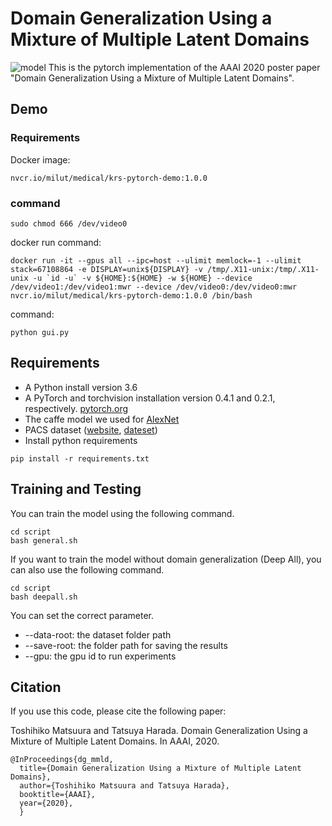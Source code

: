 # Domain Generalization Using a Mixture of Multiple Latent Domains
![model](https://user-images.githubusercontent.com/22876486/68654944-64933100-0572-11ea-8cd0-2ff148ca1843.png)
This is the pytorch implementation of the AAAI 2020 poster paper "Domain Generalization Using a Mixture of Multiple Latent Domains".
## Demo
### Requirements
Docker image: 
```
nvcr.io/milut/medical/krs-pytorch-demo:1.0.0
```

### command
```angular2html
sudo chmod 666 /dev/video0
```

docker run command:
```angular2html
docker run -it --gpus all --ipc=host --ulimit memlock=-1 --ulimit stack=67108864 -e DISPLAY=unix${DISPLAY} -v /tmp/.X11-unix:/tmp/.X11-unix -u `id -u` -v ${HOME}:${HOME} -w ${HOME} --device /dev/video1:/dev/video1:mwr --device /dev/video0:/dev/video0:mwr nvcr.io/milut/medical/krs-pytorch-demo:1.0.0 /bin/bash
```

command:
```angular2html
python gui.py
```

## Requirements
- A Python install version 3.6
- A PyTorch and torchvision installation version 0.4.1 and 0.2.1, respectively. [pytorch.org](https://pytorch.org/)
- The caffe model we used for [AlexNet](https://drive.google.com/file/d/1wUJTH1Joq2KAgrUDeKJghP1Wf7Q9w4z-/view?usp=sharing)
- PACS dataset ([website](https://dali-dl.github.io/project_iccv2017.html), [dateset](https://drive.google.com/drive/folders/0B6x7gtvErXgfUU1WcGY5SzdwZVk?resourcekey=0-2fvpQY_QSyJf2uIECzqPuQ))
- Install python requirements
```
pip install -r requirements.txt
```

## Training and Testing
You can train the model using the following command.
```
cd script
bash general.sh
```
If you want to train the model without domain generalization (Deep All), you can also use the following command.
```
cd script
bash deepall.sh
```

You can set the correct parameter.
- --data-root: the dataset folder path
- --save-root: the folder path for saving the results
- --gpu: the gpu id to run experiments

## Citation
If you use this code, please cite the following paper:

Toshihiko Matsuura and Tatsuya Harada. Domain Generalization Using a Mixture of Multiple Latent Domains. In AAAI, 2020.
```
@InProceedings{dg_mmld,
  title={Domain Generalization Using a Mixture of Multiple Latent Domains},
  author={Toshihiko Matsuura and Tatsuya Harada},
  booktitle={AAAI},
  year={2020},
  }
